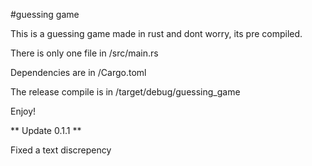 #guessing game

This is a guessing game made in rust and dont worry, its pre compiled.

There is only one file in /src/main.rs

Dependencies are in /Cargo.toml

The release compile is in /target/debug/guessing_game

Enjoy!

** Update 0.1.1 **

Fixed a text discrepency